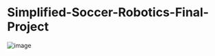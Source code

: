 # Simplified-Soccer-Robotics-Final-Project
![image](https://user-images.githubusercontent.com/70733761/146714475-f58cd2e3-22bf-4966-a219-2c4ffe4ddd9f.png)
